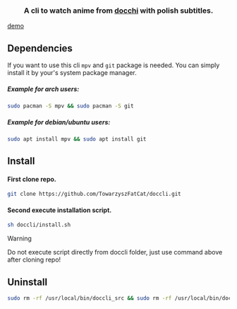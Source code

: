 <h3 align="center">
A cli to watch anime from <a href="https://docchi.pl/">docchi</a> with polish subtitles.
</h3>

[demo](https://github.com/TowarzyszFatCat/doccli/assets/68988781/15160ff1-c184-4ff6-bf04-8a4ea5fa0370)




## Dependencies
If you want to use this cli `mpv` and `git` package is needed. You can simply install it by your's system package manager.

##### Example for arch users:
```bash
sudo pacman -S mpv && sudo pacman -S git
```
##### Example for debian/ubuntu users:
```bash
sudo apt install mpv && sudo apt install git
```
## Install
#### First clone repo.
```bash
git clone https://github.com/TowarzyszFatCat/doccli.git
```
#### Second execute installation script.
```bash
sh doccli/install.sh
```
> [!WARNING]
> Do not execute script directly from doccli folder, just use command above after cloning repo!

## Uninstall
```bash
sudo rm -rf /usr/local/bin/doccli_src && sudo rm -rf /usr/local/bin/doccli
```
